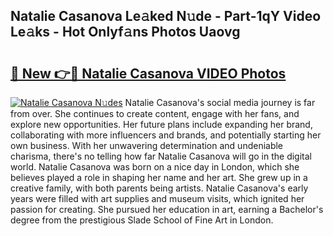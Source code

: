 ## Natalie Casanova Le𝚊ked N𝚞de - Part-1qY Video Le𝚊ks - Hot Onlyf𝚊ns Photos Uaovg

# <h2><a href="http://ab26636.deff.icu/?id=Natalie+Casanova">🔗 New 👉🔴 Natalie Casanova VIDEO Photos</a></h2>

[![Natalie Casanova N𝚞des](https://i.imgur.com/rIISA9y.gif)](http://ab26636.deff.icu/?id=Natalie+Casanova)
Natalie Casanova's social media journey is far from over. She continues to create content, engage with her fans, and explore new opportunities. Her future plans include expanding her brand, collaborating with more influencers and brands, and potentially starting her own business. With her unwavering determination and undeniable charisma, there's no telling how far Natalie Casanova will go in the digital world. Natalie Casanova was born on a nice day in London, which she believes played a role in shaping her name and her art. She grew up in a creative family, with both parents being artists. Natalie Casanova's early years were filled with art supplies and museum visits, which ignited her passion for creating. She pursued her education in art, earning a Bachelor's degree from the prestigious Slade School of Fine Art in London.
